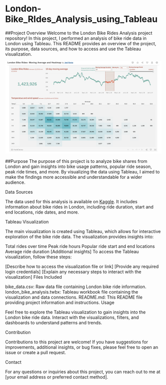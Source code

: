 # London-Bike_RIdes_Analysis_using_Tableau

##Project Overview
Welcome to the London Bike Rides Analysis project repository! In this project, I performed an analysis of bike ride data in London using Tableau. This README provides an overview of the project, its purpose, data sources, and how to access and use the Tableau visualization.

![image](https://github.com/Jeel-Kenia/London-Bike_RIdes_Analysis/blob/main/London_Bike_Rides_ss.png)

##Purpose
The purpose of this project is to analyze bike shares from London and gain insights into bike usage patterns, popular ride season, peak ride times, and more. By visualizing the data using Tableau, I aimed to make the findings more accessible and understandable for a wider audience.

Data Sources

The data used for this analysis is available on [Kaggle](https://www.kaggle.com/datasets/hmavrodiev/london-bike-sharing-dataset). It includes information about bike rides in London, including ride duration, start and end locations, ride dates, and more.

Tableau Visualization

The main visualization is created using Tableau, which allows for interactive exploration of the bike ride data. The visualization provides insights into:

Total rides over time
Peak ride hours
Popular ride start and end locations
Average ride duration
[Additional insights]
To access the Tableau visualization, follow these steps:

[Describe how to access the visualization file or link]
[Provide any required login credentials]
[Explain any necessary steps to interact with the visualization]
Files Included

bike_data.csv: Raw data file containing London bike ride information.
london_bike_analysis.twbx: Tableau workbook file containing the visualization and data connections.
README.md: This README file providing project information and instructions.
Usage

Feel free to explore the Tableau visualization to gain insights into the London bike ride data. Interact with the visualizations, filters, and dashboards to understand patterns and trends.

Contribution

Contributions to this project are welcome! If you have suggestions for improvements, additional insights, or bug fixes, please feel free to open an issue or create a pull request.

Contact

For any questions or inquiries about this project, you can reach out to me at [your email address or preferred contact method].
